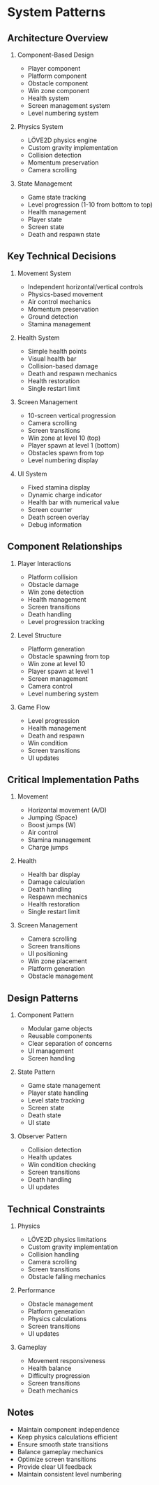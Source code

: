 # System Patterns

## Architecture Overview
1. Component-Based Design
   - Player component
   - Platform component
   - Obstacle component
   - Win zone component
   - Health system
   - Screen management system
   - Level numbering system

2. Physics System
   - LÖVE2D physics engine
   - Custom gravity implementation
   - Collision detection
   - Momentum preservation
   - Camera scrolling

3. State Management
   - Game state tracking
   - Level progression (1-10 from bottom to top)
   - Health management
   - Player state
   - Screen state
   - Death and respawn state

## Key Technical Decisions
1. Movement System
   - Independent horizontal/vertical controls
   - Physics-based movement
   - Air control mechanics
   - Momentum preservation
   - Ground detection
   - Stamina management

2. Health System
   - Simple health points
   - Visual health bar
   - Collision-based damage
   - Death and respawn mechanics
   - Health restoration
   - Single restart limit

3. Screen Management
   - 10-screen vertical progression
   - Camera scrolling
   - Screen transitions
   - Win zone at level 10 (top)
   - Player spawn at level 1 (bottom)
   - Obstacles spawn from top
   - Level numbering display

4. UI System
   - Fixed stamina display
   - Dynamic charge indicator
   - Health bar with numerical value
   - Screen counter
   - Death screen overlay
   - Debug information

## Component Relationships
1. Player Interactions
   - Platform collision
   - Obstacle damage
   - Win zone detection
   - Health management
   - Screen transitions
   - Death handling
   - Level progression tracking

2. Level Structure
   - Platform generation
   - Obstacle spawning from top
   - Win zone at level 10
   - Player spawn at level 1
   - Screen management
   - Camera control
   - Level numbering system

3. Game Flow
   - Level progression
   - Health management
   - Death and respawn
   - Win condition
   - Screen transitions
   - UI updates

## Critical Implementation Paths
1. Movement
   - Horizontal movement (A/D)
   - Jumping (Space)
   - Boost jumps (W)
   - Air control
   - Stamina management
   - Charge jumps

2. Health
   - Health bar display
   - Damage calculation
   - Death handling
   - Respawn mechanics
   - Health restoration
   - Single restart limit

3. Screen Management
   - Camera scrolling
   - Screen transitions
   - UI positioning
   - Win zone placement
   - Platform generation
   - Obstacle management

## Design Patterns
1. Component Pattern
   - Modular game objects
   - Reusable components
   - Clear separation of concerns
   - UI management
   - Screen handling

2. State Pattern
   - Game state management
   - Player state handling
   - Level state tracking
   - Screen state
   - Death state
   - UI state

3. Observer Pattern
   - Collision detection
   - Health updates
   - Win condition checking
   - Screen transitions
   - Death handling
   - UI updates

## Technical Constraints
1. Physics
   - LÖVE2D physics limitations
   - Custom gravity implementation
   - Collision handling
   - Camera scrolling
   - Screen transitions
   - Obstacle falling mechanics

2. Performance
   - Obstacle management
   - Platform generation
   - Physics calculations
   - Screen transitions
   - UI updates

3. Gameplay
   - Movement responsiveness
   - Health balance
   - Difficulty progression
   - Screen transitions
   - Death mechanics

## Notes
- Maintain component independence
- Keep physics calculations efficient
- Ensure smooth state transitions
- Balance gameplay mechanics
- Optimize screen transitions
- Provide clear UI feedback
- Maintain consistent level numbering 